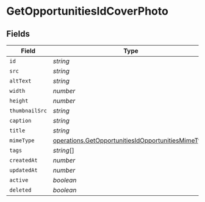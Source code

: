 # GetOpportunitiesIdCoverPhoto


## Fields

| Field                                                                                                                    | Type                                                                                                                     | Required                                                                                                                 | Description                                                                                                              |
| ------------------------------------------------------------------------------------------------------------------------ | ------------------------------------------------------------------------------------------------------------------------ | ------------------------------------------------------------------------------------------------------------------------ | ------------------------------------------------------------------------------------------------------------------------ |
| `id`                                                                                                                     | *string*                                                                                                                 | :heavy_minus_sign:                                                                                                       | N/A                                                                                                                      |
| `src`                                                                                                                    | *string*                                                                                                                 | :heavy_minus_sign:                                                                                                       | N/A                                                                                                                      |
| `altText`                                                                                                                | *string*                                                                                                                 | :heavy_minus_sign:                                                                                                       | N/A                                                                                                                      |
| `width`                                                                                                                  | *number*                                                                                                                 | :heavy_minus_sign:                                                                                                       | N/A                                                                                                                      |
| `height`                                                                                                                 | *number*                                                                                                                 | :heavy_minus_sign:                                                                                                       | N/A                                                                                                                      |
| `thumbnailSrc`                                                                                                           | *string*                                                                                                                 | :heavy_minus_sign:                                                                                                       | N/A                                                                                                                      |
| `caption`                                                                                                                | *string*                                                                                                                 | :heavy_minus_sign:                                                                                                       | N/A                                                                                                                      |
| `title`                                                                                                                  | *string*                                                                                                                 | :heavy_minus_sign:                                                                                                       | N/A                                                                                                                      |
| `mimeType`                                                                                                               | [operations.GetOpportunitiesIdOpportunitiesMimeType](../../models/operations/getopportunitiesidopportunitiesmimetype.md) | :heavy_minus_sign:                                                                                                       | N/A                                                                                                                      |
| `tags`                                                                                                                   | *string*[]                                                                                                               | :heavy_minus_sign:                                                                                                       | N/A                                                                                                                      |
| `createdAt`                                                                                                              | *number*                                                                                                                 | :heavy_minus_sign:                                                                                                       | N/A                                                                                                                      |
| `updatedAt`                                                                                                              | *number*                                                                                                                 | :heavy_minus_sign:                                                                                                       | N/A                                                                                                                      |
| `active`                                                                                                                 | *boolean*                                                                                                                | :heavy_minus_sign:                                                                                                       | N/A                                                                                                                      |
| `deleted`                                                                                                                | *boolean*                                                                                                                | :heavy_minus_sign:                                                                                                       | N/A                                                                                                                      |